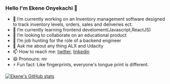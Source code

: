 ### Hello I'm Ekene Onyekachi 👋



- 🔭 I’m currently working on an Inventory management software designed to track inventory levels, orders, sales and deliveries ect.
- 🌱 I’m currently learning frontend develoment(Javascript,ReactJS)
- 👯 I’m looking to collaborate on an educational product
- 🤔 I’m job hunting for the role of a backend engineer
- 💬 Ask me about any thing ALX and Udacity
- 📫 How to reach me: [twitter](https://twitter.com/KukiWorldwide), [linkedin](https://www.linkedin.com/in/ekeneonyekachi/)
- 😄 Pronouns: mr
- ⚡ Fun fact: Like fingerprints, everyone's tongue print is different.


[![Ekene's GitHub stats](https://github-readme-stats.vercel.app/api?username=EkeneOnyekachi&theme=radical)](https://github.com/anuraghazra/github-readme-stats)
